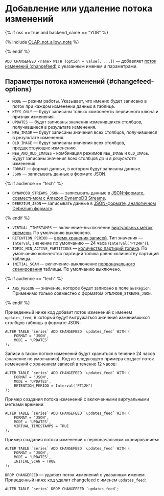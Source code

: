 # Добавление или удаление потока изменений

{% if oss == true and backend_name == "YDB" %}

{% include [OLAP_not_allow_note](../../../../_includes/not_allow_for_olap_note.md) %}

{% endif %}

`ADD CHANGEFEED <name> WITH (option = value[, ...])` — добавляет [поток изменений (changefeed)](../../../../concepts/cdc.md) с указанным именем и параметрами.

## Параметры потока изменений {#changefeed-options}

* `MODE` — режим работы. Указывает, что именно будет записано в поток при каждом изменении данных в таблице.
* `KEYS_ONLY` — будут записаны только компоненты первичного ключа и признак изменения.
* `UPDATES` — будут записаны значения изменившихся столбцов, получившиеся в результате изменения.
* `NEW_IMAGE` — будут записаны значения всех столбцов, получившиеся в результате изменения.
* `OLD_IMAGE` — будут записаны значения всех столбцов, предшествующие изменению.
* `NEW_AND_OLD_IMAGES` - комбинация режимов `NEW_IMAGE` и `OLD_IMAGE`. Будут записаны значения всех столбцов _до_ и _в результате_ изменения.
* `FORMAT` — формат данных, в котором будут записаны данные.
* `JSON` — записывать данные в формате [JSON](../../../../concepts/cdc.md#json-record-structure).

{% if audience == "tech" %}

* `DYNAMODB_STREAMS_JSON` — записывать данные в [JSON-формате, совместимом с Amazon DynamoDB Streams](../../../../concepts/cdc.md#dynamodb-streams-json-record-structure).
* `DEBEZIUM_JSON` — записывать данные в [JSON-формате, аналогичном Debezium формату](../../../../concepts/cdc.md#debezium-json-record-structure).

{% endif %}

* `VIRTUAL_TIMESTAMPS` — включение-выключение [виртуальных меток времени](../../../../concepts/cdc.md#virtual-timestamps). По умолчанию выключено.
* `RETENTION_PERIOD` — [время хранения записей](../../../../concepts/cdc.md#retention-period). Тип значения — `Interval`, значение по умолчанию — 24 часа (`Interval('PT24H')`).
* `TOPIC_MIN_ACTIVE_PARTITIONS` — [количество партиций топика](../../../../concepts/cdc.md#topic-partitions). По умолчанию количество партиций топика равно количеству партиций таблицы.
* `INITIAL_SCAN` — включение-выключение [первоначального сканирования](../../../../concepts/cdc.md#initial-scan) таблицы. По умолчанию выключено.

{% if audience == "tech" %}

* `AWS_REGION` — значение, которое будет записано в поле `awsRegion`. Применимо только совместно с форматом `DYNAMODB_STREAMS_JSON`.

{% endif %}

Приведенный ниже код добавит поток изменений с именем `updates_feed`, в который будут выгружаться значения изменившихся столбцов таблицы в формате JSON:

```yql
ALTER TABLE `series` ADD CHANGEFEED `updates_feed` WITH (
    FORMAT = 'JSON',
    MODE = 'UPDATES'
);
```

Записи в таком потоке изменений будут храниться в течение 24 часов (значение по умолчанию). Код из следующего примера создаст поток изменений с хранением записей в течение 12 часов:

```yql
ALTER TABLE `series` ADD CHANGEFEED `updates_feed` WITH (
    FORMAT = 'JSON',
    MODE = 'UPDATES',
    RETENTION_PERIOD = Interval('PT12H')
);
```

Пример создания потока изменений с включенными виртуальными метками времени:

```yql
ALTER TABLE `series` ADD CHANGEFEED `updates_feed` WITH (
    FORMAT = 'JSON',
    MODE = 'UPDATES',
    VIRTUAL_TIMESTAMPS = TRUE
);
```

Пример создания потока изменений с первоначальным сканированием:

```yql
ALTER TABLE `series` ADD CHANGEFEED `updates_feed` WITH (
    FORMAT = 'JSON',
    MODE = 'UPDATES',
    INITIAL_SCAN = TRUE
);
```

`DROP CHANGEFEED` — удаляет поток изменений с указанным именем. Приведенный ниже код удалит changefeed с именем `updates_feed`:

```yql
ALTER TABLE `series` DROP CHANGEFEED `updates_feed`;
```